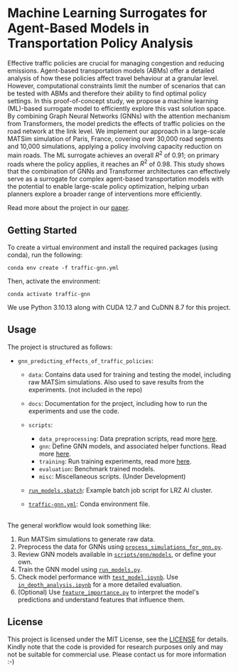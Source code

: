 # Machine Learning Surrogates for Agent-Based Models in Transportation Policy Analysis

Effective traffic policies are crucial for managing congestion and reducing emissions. Agent-based transportation models (ABMs) offer a detailed analysis of how these policies affect travel behaviour at a granular level. However, computational constraints limit the number of scenarios that can be tested with ABMs and therefore their ability to find optimal policy settings. In this proof-of-concept study, we propose a machine learning (ML)-based surrogate model to efficiently explore this vast solution space. By combining Graph Neural Networks (GNNs) with the attention mechanism from Transformers, the model predicts the effects of traffic policies on the road network at the link level. We implement our approach in a large-scale MATSim simulation of Paris, France, covering over 30,000 road segments and 10,000 simulations, applying a policy involving capacity reduction on main roads. The ML surrogate achieves an overall $R^2$ of $0.91$; on primary roads where the policy applies, it reaches an $R^2$ of $0.98$. This study shows that the combination of GNNs and Transformer architectures can effectively serve as a surrogate for complex agent-based transportation models with the potential to enable large-scale policy optimization, helping urban planners explore a broader range of interventions more efficiently. 

Read more about the project in our [paper](https://papers.ssrn.com/sol3/papers.cfm?abstract_id=5182100#).

## Getting Started

To create a virtual environment and install the required packages (using conda), run the following:

```conda env create -f traffic-gnn.yml```

Then, activate the environment:

```conda activate traffic-gnn```

We use Python 3.10.13 along with CUDA 12.7 and CuDNN 8.7 for this project.

## Usage

The project is structured as follows:
- `gnn_predicting_effects_of_traffic_policies`:

    - `data`: Contains data used for training and testing the model, including raw MATSim simulations. Also used to save results from the experiments. (not included in the repo)

    - `docs`: Documentation for the project, including how to run the experiments and use the code.
    
    - `scripts`: 
        - `data_preprocessing`: Data prepration scripts, read more [here](docs/data_preprocessing.md).
        - `gnn`: Define GNN models, and associated helper functions. Read more [here](docs/gnn.md).
        - `training`: Run training experiments, read more [here](docs/training.md).
        - `evaluation`: Benchmark trained models.
        - `misc`: Miscellaneous scripts. (Under Development) 

    - [`run_models.sbatch`](run_models.sbatch): Example batch job script for LRZ AI cluster.

    - [`traffic-gnn.yml`](traffic-gnn.yml): Conda environment file.

</br>The general workflow would look something like:

1. Run MATSim simulations to generate raw data.
2. Preprocess the data for GNNs using [`process_simulations_for_gnn.py`](scripts/data_preprocessing/process_simulations_for_gnn.py).
3. Review GNN models available in [`scripts/gnn/models`](scripts/gnn/models/), or define your own.
4. Train the GNN model using [`run_models.py`](scripts/training/run_models.py).
5. Check model performance with [`test_model.ipynb`](scripts/evaluation/test_model.ipynb). Use [`in_depth_analysis.ipynb`](scripts/evaluation/in_depth_analysis.ipynb) for a more detailed evaluation.
6. (Optional) Use [`feature_importance.py`](scripts/misc/feature_importance.py) to interpret the model's predictions and understand features that influence them.

## License
This project is licensed under the MIT License, see the [LICENSE](LICENSE) for details. Kindly note that the code is provided for research purposes only and may not be suitable for commercial use. Please contact us for more information :-)
